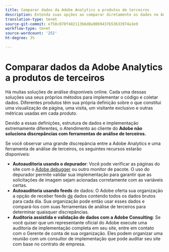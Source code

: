 ```yaml
---
title: Comparar dados da Adobe Analytics a produtos de terceiros
description: Entenda suas opções ao comparar diretamente os dados no Adobe Analytics aos dados coletados por outras soluções do Analytics.
translation-type: tm+mt
source-git-commit: e758c070f402113b6d8a9069437b53633974a3e9
workflow-type: tm+mt
source-wordcount: '252'
ht-degree: 3%

---
```



# Comparar dados da Adobe Analytics a produtos de terceiros

Há muitas soluções de análise disponíveis online. Cada uma dessas soluções usa seus próprios métodos para implementar o código e coletar dados. Diferentes produtos têm sua própria definição sobre o que constitui uma visualização de página, uma visita, um visitante exclusivo e outras métricas usadas em cada produto.

Devido a essas definições, estrutura de dados e implementação extremamente diferentes, o Atendimento ao cliente do **Adobe não soluciona discrepâncias com ferramentas de análise de terceiros.**

Se você observar uma grande discrepância entre a Adobe Analytics e uma ferramenta de análise de terceiros, os seguintes recursos estarão disponíveis:

* **Autoauditoria usando o depurador**: Você pode verificar as páginas do site com o [Adobe debugger](https://docs.adobe.com/content/help/pt-BR/debugger/using/experience-cloud-debugger.html) ou outro monitor de pacote. O uso do depurador permite validar sua implementação para garantir que as solicitações de imagem sejam acionadas corretamente com as variáveis certas.
* **Autoauditoria usando feeds** de dados: O Adobe oferta sua organização a opção de receber feeds [de](/help/export/analytics-data-feed/data-feed-overview.md) dados contendo todos os dados brutos para cada dia. Sua organização pode então usar esses dados e compará-los com suas ferramentas de análise de terceiros para determinar quaisquer discrepâncias.
* **Auditoria assistida e validação de dados com a Adobe Consulting**: Se você quiser que um representante oficial do Adobe execute uma auditoria de implementação completa em seu site, entre em contato com o Gerente de conta de sua organização. Eles podem organizar uma reunião com um consultor de implementação que pode auditar seu site com base no contrato de empresa.
